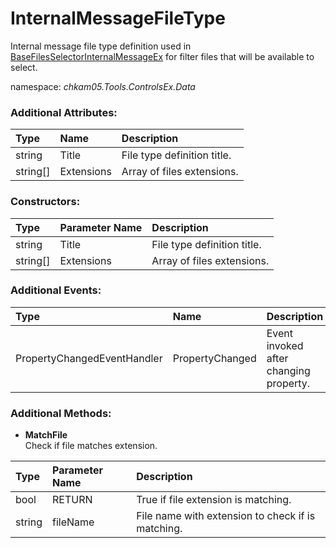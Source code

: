 # InternalMessageFileType
Internal message file type definition used in [BaseFilesSelectorInternalMessageEx](BaseFilesSelectorInternalMessageEx.md) for filter files that will be available to select.

namespace: _chkam05.Tools.ControlsEx.Data_

### Additional Attributes:

| Type     | Name       | Description |
|:---------|:-----------|:------------|
| string   | Title      | File type definition title. |
| string[] | Extensions | Array of files extensions. |

### Constructors:

| Type     | Parameter Name | Description |
|:---------|:---------------|:------------|
| string   | Title          | File type definition title. |
| string[] | Extensions     | Array of files extensions. |

### Additional Events:

| Type                        | Name             | Description |
|:----------------------------|:-----------------|:------------|
| PropertyChangedEventHandler | PropertyChanged  | Event invoked after changing property. |

### Additional Methods:

- **MatchFile**  
Check if file matches extension.

| Type   | Parameter Name | Description |
|:-------|:---------------|:------------|
| bool   | RETURN         | True if file extension is matching. |
| string | fileName       | File name with extension to check if is matching. |
